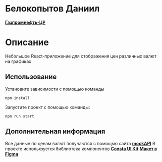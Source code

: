 # Белокопытов Даниил
[**Газпромнефть-ЦР**](https://ds.gazprom-neft.ru/)
# Описание
Небольшое React-приложение для отображения цен различных валют на графиках
## Использование
Установите зависимости с помощью команды 
```
npm install
```

Запустите проект с помощью команды:
```
npm run start
```

## Дополнительная информация
Все данные по ценам валют получаются с помощью сайта [**mockAPI**](https://mockapi.io/)
В проекте испольхзуется библиотека компонентов [**Consta UI Kit**](https://consta.design/libs/uikit)
[**Макет в Figma**](https://www.figma.com/file/CppcOcor3NP1BfrppRgd4a/Test?node-id=0%3A1&mode=dev0)
